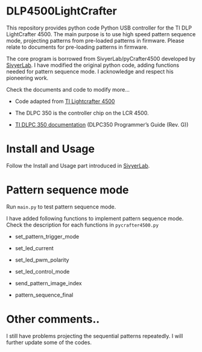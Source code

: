 # DLP4500LightCrafter

This repository provides python code Python USB controller for the TI DLP LightCrafter 4500. The main purpose is to use high speed pattern sequence mode, projecting patterns from pre-loaded patterns in firmware. Please relate to documents for pre-loading patterns in firmware.

The core program is borrowed from SivyerLab/pyCrafter4500 developed by [SivyerLab](https://github.com/SivyerLab/pyCrafter4500). I have modified the original python code, adding functions needed for pattern sequence mode. I acknowledge and respect his pioneering work.

Check the documents and code to modify more...

- Code adapted from [TI Lightcrafter 4500](https://github.com/csi-dcsc/Pycrafter6500)

- The DLPC 350 is the controller chip on the LCR 4500.

- [TI DLPC 350 documentation](http://www.ti.com/product/DLPC350/technicaldocuments) (DLPC350 Programmer’s Guide (Rev. G))

# Install and Usage

Follow the Install and Usage part introduced in [SivyerLab](https://github.com/SivyerLab/pyCrafter4500).

# Pattern sequence mode

Run ```main.py``` to test pattern sequence mode.

I have added following functions to implement pattern sequence mode. Check the description for each functions in ```pycrafter4500.py```

- set_pattern_trigger_mode
  
- set_led_current

- set_led_pwm_polarity

- set_led_control_mode
 
- send_pattern_image_index

- pattern_sequence_final

# Other comments..

I still have problems projecting the sequential patterns repeatedly. I will further update some of the codes.
